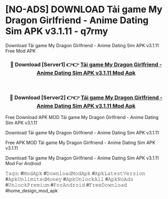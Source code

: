 # [NO-ADS] DOWNLOAD Tải game My Dragon Girlfriend - Anime Dating Sim APK v3.1.11 - q7rmy
Download Tải game My Dragon Girlfriend - Anime Dating Sim APK v3.1.11 Free Mod APK

<div align="center">
<h3>🔴 Download [Server1] 👉👉 <a href="https://apk-comot.site?title=Tải_game_My_Dragon_Girlfriend_-_Anime_Dating_Sim_APK_v3.1.11">Tải game My Dragon Girlfriend - Anime Dating Sim APK v3.1.11 Mod Apk</a></h3><br>

<h3>🔴 Download [Server2] 👉👉 <a href="https://apk-comot.site?title=Tải_game_My_Dragon_Girlfriend_-_Anime_Dating_Sim_APK_v3.1.11">Tải game My Dragon Girlfriend - Anime Dating Sim APK v3.1.11 Mod Apk</a></h3>
</div>


Free Download APK MOD Tải game My Dragon Girlfriend - Anime Dating Sim APK v3.1.11

Download Tải game My Dragon Girlfriend - Anime Dating Sim APK v3.1.11 

Free APK MOD Tải game My Dragon Girlfriend - Anime Dating Sim APK v3.1.11 

Download Tải game My Dragon Girlfriend - Anime Dating Sim APK v3.1.11 Mod For Android

𝚃𝚊𝚐𝚜: #𝙼𝚘𝚍𝙰𝚙𝚔 #𝙳𝚘𝚠𝚗𝚕𝚘𝚊𝚍𝙼𝚘𝚍𝙰𝚙𝚔 #𝙰𝚙𝚔𝙻𝚊𝚝𝚎𝚜𝚝𝚅𝚎𝚛𝚜𝚒𝚘𝚗 #𝙰𝚙𝚔𝚄𝚗𝚕𝚒𝚖𝚒𝚝𝚎𝚍𝙼𝚘𝚗𝚎𝚢 #𝙰𝚙𝚔𝚄𝚗𝚕𝚘𝚌𝚔𝙰𝚕𝚕 #𝙰𝚙𝚔𝙽𝚘𝙰𝚍𝚜 #𝚄𝚗𝚕𝚘𝚌𝚔𝙿𝚛𝚎𝚖𝚒𝚞𝚖 #𝙵𝚘𝚛𝙰𝚗𝚍𝚛𝚘𝚒𝚍 #𝙵𝚛𝚎𝚎𝙳𝚘𝚠𝚗𝚕𝚘𝚊𝚍 #home_design_mod_apk